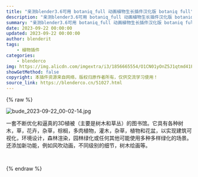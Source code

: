 ```yaml
---
title: "亲测blender3.6可用 botaniq_full 动画植物生长插件汉化版 botaniq full"
description: "亲测blender3.6可用 botaniq_full 动画植物生长插件汉化版 botaniq full"
summary: "亲测blender3.6可用 botaniq_full 动画植物生长插件汉化版 botaniq full"
date: 2023-09-22 00:00:00
updated: 2023-09-22 00:00:00
author: blenderit
tags: 
    - 植物插件
categories:
    - blenderco
img: https://img.alicdn.com/imgextra/i3/1856665554/O1CN01yOnZ5J1qtmd41FZ8G_!!1856665554.jpg
showGetMethod: false
copyright: 本插件资源来自网络，版权归原作者所有，仅供交流学习使用！
source_link: https://blenderco.cn/51027.html
---
```


{% raw %}
<p><img class="aligncenter" src="https://img.alicdn.com/imgextra/i3/1856665554/O1CN01yOnZ5J1qtmd41FZ8G_!!1856665554.jpg" alt="bude_2023-09-22_00-02-14.jpg"></p><p>一套不断优化和逼真的3D植被（主要是树木和草丛）的图书馆。它具有各种树木，草，花卉，杂草，棕榈，多肉植物，灌木，杂草，植物和花盆，以实现建筑可视化，环境设计，森林渲染，园林绿化或任何其他可能使用多种多样绿化的场景。还添加新功能，例如风吹动画，不同级别的细节，树木绘画等。</p><p> </p>
<div style="display: none">blenderco</div>
{% endraw %}